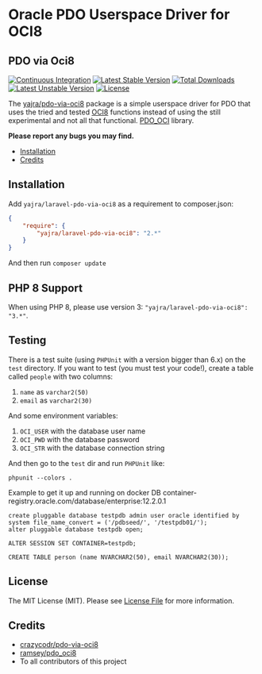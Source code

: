 # Oracle PDO Userspace Driver for OCI8

## PDO via Oci8

[![Continuous Integration](https://github.com/yajra/pdo-via-oci8/actions/workflows/continuous-integration.yml/badge.svg)](https://github.com/yajra/pdo-via-oci8/actions/workflows/continuous-integration.yml)
[![Latest Stable Version](https://poser.pugx.org/yajra/laravel-pdo-via-oci8/v/stable)](https://packagist.org/packages/yajra/laravel-pdo-via-oci8)
[![Total Downloads](https://poser.pugx.org/yajra/laravel-pdo-via-oci8/downloads)](https://packagist.org/packages/yajra/laravel-pdo-via-oci8)
[![Latest Unstable Version](https://poser.pugx.org/yajra/laravel-pdo-via-oci8/v/unstable)](https://packagist.org/packages/yajra/laravel-pdo-via-oci8)
[![License](https://img.shields.io/badge/license-MIT-blue.svg)](LICENSE.md)

The [yajra/pdo-via-oci8](https://github.com/yajra/pdo-via-oci8) package is a simple userspace driver for PDO that uses the tried and
tested [OCI8](http://php.net/oci8) functions instead of using the still experimental and not all that functional.
[PDO_OCI](http://www.php.net/manual/en/ref.pdo-oci.php) library.

**Please report any bugs you may find.**

- [Installation](#installation)
- [Credits](#credits)

## Installation

Add `yajra/laravel-pdo-via-oci8` as a requirement to composer.json:

```json
{
    "require": {
        "yajra/laravel-pdo-via-oci8": "2.*"
    }
}
```
And then run `composer update`

## PHP 8 Support

When using PHP 8, please use version 3: `"yajra/laravel-pdo-via-oci8": "3.*"`.

## Testing

There is a test suite (using `PHPUnit` with a version bigger than 6.x) on the `test` directory. If you want to
test (you must test your code!), create a table called `people` with two
columns:

1. `name` as `varchar2(50)`
2. `email` as `varchar2(30)`

And some environment variables:

1. `OCI_USER` with the database user name
2. `OCI_PWD` with the database password
3. `OCI_STR` with the database connection string

And then go to the `test` dir and run `PHPUnit` like:

```
phpunit --colors .
```
Example to get it up and running on docker DB container-registry.oracle.com/database/enterprise:12.2.0.1

    create pluggable database testpdb admin user oracle identified by system file_name_convert = ('/pdbseed/', '/testpdb01/');
    alter pluggable database testpdb open;

    ALTER SESSION SET CONTAINER=testpdb;

    CREATE TABLE person (name NVARCHAR2(50), email NVARCHAR2(30));

## License

The MIT License (MIT). Please see [License File](LICENSE.md) for more information.

## Credits

- [crazycodr/pdo-via-oci8](https://github.com/crazycodr/pdo-via-oci8)
- [ramsey/pdo_oci8](https://github.com/ramsey/pdo_oci8)
- To all contributors of this project
